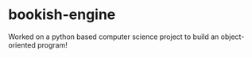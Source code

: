# bookish-engine
Worked on a python based computer science project to build an object-oriented program!
